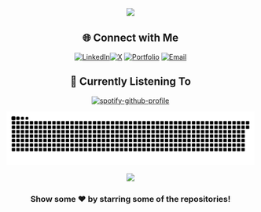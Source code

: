 <div align="center">
<picture>
  <source
    srcset="https://github-readme-stats.vercel.app/api?username=0xJosep&show_icons=true&theme=dark"
    media="(prefers-color-scheme: dark)"
  />
  <source
    srcset="https://github-readme-stats.vercel.app/api?username=0xJosep&show_icons=true"
    media="(prefers-color-scheme: light), (prefers-color-scheme: no-preference)"
  />
  <img src="https://github-readme-stats.vercel.app/api?username=0xJosep&show_icons=true" />
</picture>
</div>

<!-- Social connections -->
<div align="center">

## 🌐 Connect with Me 
[![LinkedIn](https://img.shields.io/badge/LinkedIn-%230077B5.svg?logo=linkedin&logoColor=white)](https://linkedin.com/in/youssefboukhriss)[![X](https://img.shields.io/badge/X-black.svg?logo=X&logoColor=white)](https://x.com/0xJosep) [![Portfolio](https://img.shields.io/badge/-Portfolio-000000?style=for-the-badge&logo=notion&logoColor=white)](https://0xjosep.com) [![Email](https://img.shields.io/badge/-Email-D14836?style=for-the-badge&logo=gmail&logoColor=white)](mailto:boukhrissysf@gmail.com)

</div>

<!-- Current Activity -->
<div align="center">

## 🎵 Currently Listening To

[![spotify-github-profile](https://spotify-github-profile.kittinanx.com/api/view?uid=kimczj&cover_image=true&theme=default&show_offline=false&background_color=121212&interchange=true&bar_color=53b14f&bar_color_cover=false)](https://spotify.com/user/kimczj)

</div>

<div align="center">
  
![Snake gif](https://github.com/0xJosep/0xJosep/blob/output/github-snake-dark.svg)

</div>

<div align="center">

  [![](https://visitcount.itsvg.in/api?id=0xJosep&icon=10&color=6)](https://visitcount.itsvg.in)

</div>

<!-- Footer -->
<div align="center">
  
### Show some ❤️ by starring some of the repositories!

</div>




